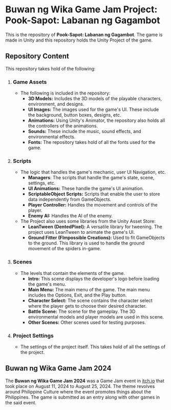 # Buwan ng Wika Game Jam Project: Pook-Sapot: Labanan ng Gagambot
This is the repository of __Pook-Sapot: Labanan ng Gagambot__. The game is made in Unity and this repository holds the Unity Project of the game.
## Repository Content
This repository takes hold of the following:
1. ### Game Assets
   * The following is included in the repository:
      - __3D Models:__ Includes the 3D models of the playable characters, environment, and designs.
      - __UI Images:__ The images used for the game's UI. These include the background, button boxes, designs, etc.
      - __Animations:__ Using Unity's Animator, the repository also holds all the controllers of the animations.
      - __Sounds:__ These include the music, sound effects, and environmental effects.
      - __Fonts:__ The repository takes hold of all the fonts used for the game.
3. ### Scripts
   * The logic that handles the game's mechanic, user UI Navigation, etc.
      - __Managers__: The scripts that handle the game's state, scene, settings, etc.
      - __UI Animations:__ These handle the game's UI animation.
      - __ScriptableObject Scripts:__ Scripts that enable the user to store data independently from GameObjects.
      - __Player Controller:__ Handles the movement and controls of the player.
      - __Enemy AI:__ Handles the AI of the enemy.
   * The Project also uses some libraries from the Unity Asset Store:
      - __LeanTween (DentedPixel):__ A versatile library for tweening. The project uses LeanTween to animate the game's UI.
      - __Ground Fitter (FImpossible Creations):__ Used to fit GameObjects to the ground. This library is used to handle the ground movement of the spiders in-game.
4. ### Scenes
   * The levels that contain the elements of the game.
      - __Intro:__ This scene displays the developer's logo before loading the game's menu.
      - __Main Menu:__ The main menu of the game. The main menu includes the Options, Exit, and the Play button.
      - __Character Select:__ The scene contains the character select where the player gets to choose their desired character.
      - __Battle Scene:__ The scene for the gameplay. The 3D environmental models and player models are used in this scene.
      - __Other Scenes:__ Other scenes used for testing purposes.
5. ### Project Settings
   * The settings of the project itself. This takes hold of all the settings of the project.

## Buwan ng Wika Game Jam 2024
The __Buwan ng Wika Game Jam 2024__ was a Game Jam event in [itch.io](https://itch.io/jam/iggphbuwanngwikagamjam2024) that took place on August 11, 2024 to August 25, 2024. The theme revolves around Philippine Culture where the event promotes things
about the Philippines. The game is submitted as an entry along with other games in the said event.
